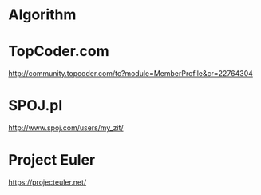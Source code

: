 Algorithm
=========

# TopCoder.com
http://community.topcoder.com/tc?module=MemberProfile&cr=22764304

# SPOJ.pl
http://www.spoj.com/users/my_zit/

# Project Euler
https://projecteuler.net/
